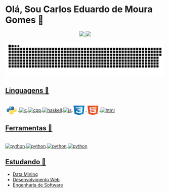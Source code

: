 # Olá, Sou Carlos Eduardo de Moura Gomes 👋

<div align="center">
  <a href="https://github.com/cemg-dev">
  <img height="180em" src="https://github-readme-stats.vercel.app/api?username=cemg-dev&show_icons=true&theme=github_dark&include_all_commits=true&count_private=true"/>
  <img height="180em" src="https://github-readme-stats.vercel.app/api/top-langs/?username=cemg-dev&layout=compact&langs_count=7&theme=github_dark"/>
</div>

<div> 
  
  ![Snake animation](https://github.com/cemg-dev/cemg-dev/blob/output/github-contribution-grid-snake.svg)
 
</div>

## Linguagens 💬
<div style="display: inline_block"><br>
  <img align="center" alt="python" height="30" width="40" src="https://raw.githubusercontent.com/devicons/devicon/master/icons/python/python-original.svg">
  <img align="center" alt="c" height="30" width="40" src="https://cdn.jsdelivr.net/gh/devicons/devicon/icons/c/c-original.svg" />
  <img align="center" alt="cpp" height="30" width="40" src="https://cdn.jsdelivr.net/gh/devicons/devicon/icons/cplusplus/cplusplus-original.svg" />
  <img align="center" alt="haskell" height="30" width="40" src="https://cdn.jsdelivr.net/gh/devicons/devicon/icons/haskell/haskell-original.svg" />
  <img align="center" alt="js" height="30" width="40" src="https://cdn.jsdelivr.net/gh/devicons/devicon/icons/javascript/javascript-original.svg" />
  <img align="center" alt="css" height="30" width="40" src="https://raw.githubusercontent.com/devicons/devicon/master/icons/css3/css3-original.svg">
  <img align="center" alt="html" height="30" width="40" src="https://raw.githubusercontent.com/devicons/devicon/master/icons/html5/html5-original.svg">
  <img align="center" alt="html" height="30" width="40" src="https://cdn.jsdelivr.net/gh/devicons/devicon/icons/markdown/markdown-original.svg" />
</div>

## Ferramentas 🔭

<div style="display: inline_block"><br>
  <img align="center" alt="python" height="30" width="40" src="https://cdn.jsdelivr.net/gh/devicons/devicon/icons/jupyter/jupyter-original-wordmark.svg" />
  <img align="center" alt="python" height="30" width="40" src="https://cdn.jsdelivr.net/gh/devicons/devicon/icons/vscode/vscode-original.svg" />
  <img align="center" alt="python" height="30" width="40" src="https://cdn.jsdelivr.net/gh/devicons/devicon/icons/bootstrap/bootstrap-original.svg" />
  <img align="center" alt="python" height="30" width="40" src="https://cdn.jsdelivr.net/gh/devicons/devicon/icons/trello/trello-plain.svg" />
</div>

## Estudando 🤔
  
  - Data Mining
  - Desenvolvimento Web
  - Engenharia de Software
